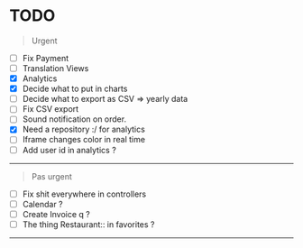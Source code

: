 # TODO
> Urgent
>
- [ ] Fix Payment
- [ ] Translation Views
- [x] Analytics
- [x] Decide what to put in charts
- [ ] Decide what to export as CSV => yearly data
- [ ] Fix CSV export
- [ ] Sound notification on order.
- [x] Need a repository :/  for analytics
- [ ] Iframe changes color in real time
- [ ] Add user id in analytics ?
---
> Pas urgent
>
- [ ] Fix shit everywhere in controllers
- [ ] Calendar ?
- [ ] Create Invoice q ?
- [ ] The thing Restaurant:: in favorites ?

---
